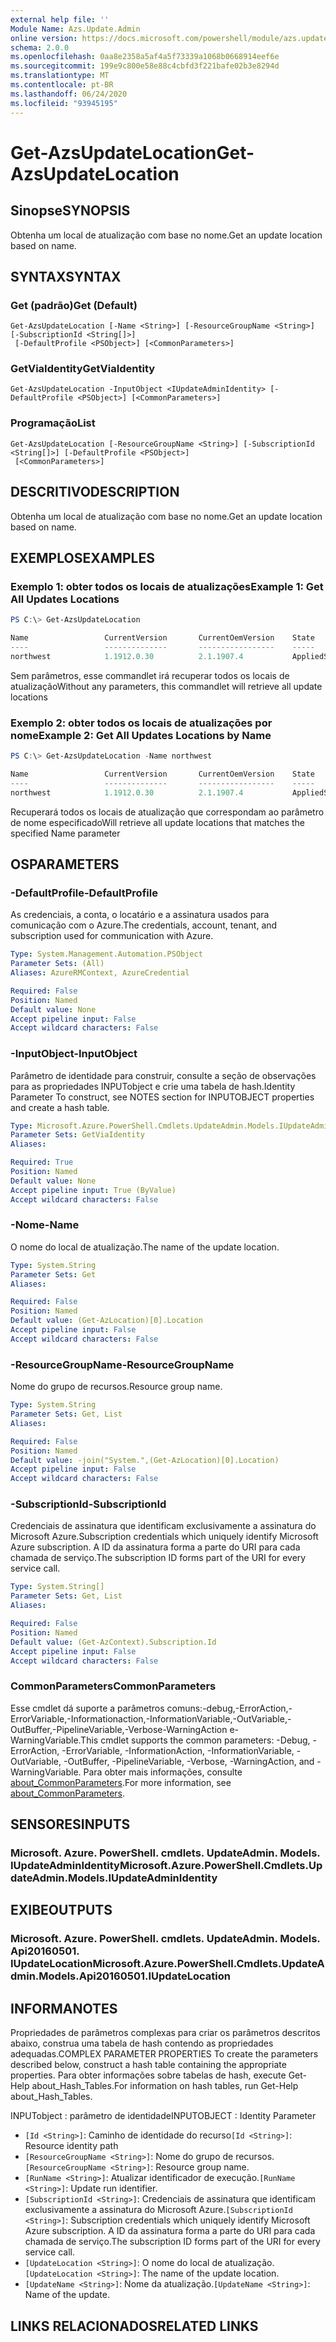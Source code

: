 ```yaml
---
external help file: ''
Module Name: Azs.Update.Admin
online version: https://docs.microsoft.com/powershell/module/azs.update.admin/get-azsupdatelocation
schema: 2.0.0
ms.openlocfilehash: 0aa8e2358a5af4a5f73339a1068b0668914eef6e
ms.sourcegitcommit: 199e9c800e58e88c4cbfd3f221bafe02b3e8294d
ms.translationtype: MT
ms.contentlocale: pt-BR
ms.lasthandoff: 06/24/2020
ms.locfileid: "93945195"
---
```

# <span data-ttu-id="59e08-101">Get-AzsUpdateLocation</span><span class="sxs-lookup"><span data-stu-id="59e08-101">Get-AzsUpdateLocation</span></span>

## <span data-ttu-id="59e08-102">Sinopse</span><span class="sxs-lookup"><span data-stu-id="59e08-102">SYNOPSIS</span></span>
<span data-ttu-id="59e08-103">Obtenha um local de atualização com base no nome.</span><span class="sxs-lookup"><span data-stu-id="59e08-103">Get an update location based on name.</span></span>

## <span data-ttu-id="59e08-104">SYNTAX</span><span class="sxs-lookup"><span data-stu-id="59e08-104">SYNTAX</span></span>

### <span data-ttu-id="59e08-105">Get (padrão)</span><span class="sxs-lookup"><span data-stu-id="59e08-105">Get (Default)</span></span>
```
Get-AzsUpdateLocation [-Name <String>] [-ResourceGroupName <String>] [-SubscriptionId <String[]>]
 [-DefaultProfile <PSObject>] [<CommonParameters>]
```

### <span data-ttu-id="59e08-106">GetViaIdentity</span><span class="sxs-lookup"><span data-stu-id="59e08-106">GetViaIdentity</span></span>
```
Get-AzsUpdateLocation -InputObject <IUpdateAdminIdentity> [-DefaultProfile <PSObject>] [<CommonParameters>]
```

### <span data-ttu-id="59e08-107">Programação</span><span class="sxs-lookup"><span data-stu-id="59e08-107">List</span></span>
```
Get-AzsUpdateLocation [-ResourceGroupName <String>] [-SubscriptionId <String[]>] [-DefaultProfile <PSObject>]
 [<CommonParameters>]
```

## <span data-ttu-id="59e08-108">DESCRITIVO</span><span class="sxs-lookup"><span data-stu-id="59e08-108">DESCRIPTION</span></span>
<span data-ttu-id="59e08-109">Obtenha um local de atualização com base no nome.</span><span class="sxs-lookup"><span data-stu-id="59e08-109">Get an update location based on name.</span></span>

## <span data-ttu-id="59e08-110">EXEMPLOS</span><span class="sxs-lookup"><span data-stu-id="59e08-110">EXAMPLES</span></span>

### <span data-ttu-id="59e08-111">Exemplo 1: obter todos os locais de atualizações</span><span class="sxs-lookup"><span data-stu-id="59e08-111">Example 1: Get All Updates Locations</span></span>
```powershell
PS C:\> Get-AzsUpdateLocation

Name                 CurrentVersion       CurrentOemVersion    State
----                 --------------       -----------------    -----
northwest            1.1912.0.30          2.1.1907.4           AppliedSuccessfully
```

<span data-ttu-id="59e08-112">Sem parâmetros, esse commandlet irá recuperar todos os locais de atualização</span><span class="sxs-lookup"><span data-stu-id="59e08-112">Without any parameters, this commandlet will retrieve all update locations</span></span>

### <span data-ttu-id="59e08-113">Exemplo 2: obter todos os locais de atualizações por nome</span><span class="sxs-lookup"><span data-stu-id="59e08-113">Example 2: Get All Updates Locations by Name</span></span>
```powershell
PS C:\> Get-AzsUpdateLocation -Name northwest

Name                 CurrentVersion       CurrentOemVersion    State
----                 --------------       -----------------    -----
northwest            1.1912.0.30          2.1.1907.4           AppliedSuccessfully
```

<span data-ttu-id="59e08-114">Recuperará todos os locais de atualização que correspondam ao parâmetro de nome especificado</span><span class="sxs-lookup"><span data-stu-id="59e08-114">Will retrieve all update locations that matches the specified Name parameter</span></span>

## <span data-ttu-id="59e08-115">OS</span><span class="sxs-lookup"><span data-stu-id="59e08-115">PARAMETERS</span></span>

### <span data-ttu-id="59e08-116">-DefaultProfile</span><span class="sxs-lookup"><span data-stu-id="59e08-116">-DefaultProfile</span></span>
<span data-ttu-id="59e08-117">As credenciais, a conta, o locatário e a assinatura usados para comunicação com o Azure.</span><span class="sxs-lookup"><span data-stu-id="59e08-117">The credentials, account, tenant, and subscription used for communication with Azure.</span></span>

```yaml
Type: System.Management.Automation.PSObject
Parameter Sets: (All)
Aliases: AzureRMContext, AzureCredential

Required: False
Position: Named
Default value: None
Accept pipeline input: False
Accept wildcard characters: False

```

### <span data-ttu-id="59e08-118">-InputObject</span><span class="sxs-lookup"><span data-stu-id="59e08-118">-InputObject</span></span>
<span data-ttu-id="59e08-119">Parâmetro de identidade para construir, consulte a seção de observações para as propriedades INPUTobject e crie uma tabela de hash.</span><span class="sxs-lookup"><span data-stu-id="59e08-119">Identity Parameter To construct, see NOTES section for INPUTOBJECT properties and create a hash table.</span></span>

```yaml
Type: Microsoft.Azure.PowerShell.Cmdlets.UpdateAdmin.Models.IUpdateAdminIdentity
Parameter Sets: GetViaIdentity
Aliases:

Required: True
Position: Named
Default value: None
Accept pipeline input: True (ByValue)
Accept wildcard characters: False

```

### <span data-ttu-id="59e08-120">-Nome</span><span class="sxs-lookup"><span data-stu-id="59e08-120">-Name</span></span>
<span data-ttu-id="59e08-121">O nome do local de atualização.</span><span class="sxs-lookup"><span data-stu-id="59e08-121">The name of the update location.</span></span>

```yaml
Type: System.String
Parameter Sets: Get
Aliases:

Required: False
Position: Named
Default value: (Get-AzLocation)[0].Location
Accept pipeline input: False
Accept wildcard characters: False

```

### <span data-ttu-id="59e08-122">-ResourceGroupName</span><span class="sxs-lookup"><span data-stu-id="59e08-122">-ResourceGroupName</span></span>
<span data-ttu-id="59e08-123">Nome do grupo de recursos.</span><span class="sxs-lookup"><span data-stu-id="59e08-123">Resource group name.</span></span>

```yaml
Type: System.String
Parameter Sets: Get, List
Aliases:

Required: False
Position: Named
Default value: -join("System.",(Get-AzLocation)[0].Location)
Accept pipeline input: False
Accept wildcard characters: False

```

### <span data-ttu-id="59e08-124">-SubscriptionId</span><span class="sxs-lookup"><span data-stu-id="59e08-124">-SubscriptionId</span></span>
<span data-ttu-id="59e08-125">Credenciais de assinatura que identificam exclusivamente a assinatura do Microsoft Azure.</span><span class="sxs-lookup"><span data-stu-id="59e08-125">Subscription credentials which uniquely identify Microsoft Azure subscription.</span></span>
<span data-ttu-id="59e08-126">A ID da assinatura forma a parte do URI para cada chamada de serviço.</span><span class="sxs-lookup"><span data-stu-id="59e08-126">The subscription ID forms part of the URI for every service call.</span></span>

```yaml
Type: System.String[]
Parameter Sets: Get, List
Aliases:

Required: False
Position: Named
Default value: (Get-AzContext).Subscription.Id
Accept pipeline input: False
Accept wildcard characters: False

```

### <span data-ttu-id="59e08-127">CommonParameters</span><span class="sxs-lookup"><span data-stu-id="59e08-127">CommonParameters</span></span>
<span data-ttu-id="59e08-128">Esse cmdlet dá suporte a parâmetros comuns:-debug,-ErrorAction,-ErrorVariable,-Informationaction,-InformationVariable,-OutVariable,-OutBuffer,-PipelineVariable,-Verbose-WarningAction e-WarningVariable.</span><span class="sxs-lookup"><span data-stu-id="59e08-128">This cmdlet supports the common parameters: -Debug, -ErrorAction, -ErrorVariable, -InformationAction, -InformationVariable, -OutVariable, -OutBuffer, -PipelineVariable, -Verbose, -WarningAction, and -WarningVariable.</span></span> <span data-ttu-id="59e08-129">Para obter mais informações, consulte [about_CommonParameters](http://go.microsoft.com/fwlink/?LinkID=113216).</span><span class="sxs-lookup"><span data-stu-id="59e08-129">For more information, see [about_CommonParameters](http://go.microsoft.com/fwlink/?LinkID=113216).</span></span>

## <span data-ttu-id="59e08-130">SENSORES</span><span class="sxs-lookup"><span data-stu-id="59e08-130">INPUTS</span></span>

### <span data-ttu-id="59e08-131">Microsoft. Azure. PowerShell. cmdlets. UpdateAdmin. Models. IUpdateAdminIdentity</span><span class="sxs-lookup"><span data-stu-id="59e08-131">Microsoft.Azure.PowerShell.Cmdlets.UpdateAdmin.Models.IUpdateAdminIdentity</span></span>

## <span data-ttu-id="59e08-132">EXIBE</span><span class="sxs-lookup"><span data-stu-id="59e08-132">OUTPUTS</span></span>

### <span data-ttu-id="59e08-133">Microsoft. Azure. PowerShell. cmdlets. UpdateAdmin. Models. Api20160501. IUpdateLocation</span><span class="sxs-lookup"><span data-stu-id="59e08-133">Microsoft.Azure.PowerShell.Cmdlets.UpdateAdmin.Models.Api20160501.IUpdateLocation</span></span>



## <span data-ttu-id="59e08-134">INFORMA</span><span class="sxs-lookup"><span data-stu-id="59e08-134">NOTES</span></span>

<span data-ttu-id="59e08-135">Propriedades de parâmetros complexas para criar os parâmetros descritos abaixo, construa uma tabela de hash contendo as propriedades adequadas.</span><span class="sxs-lookup"><span data-stu-id="59e08-135">COMPLEX PARAMETER PROPERTIES To create the parameters described below, construct a hash table containing the appropriate properties.</span></span> <span data-ttu-id="59e08-136">Para obter informações sobre tabelas de hash, execute Get-Help about_Hash_Tables.</span><span class="sxs-lookup"><span data-stu-id="59e08-136">For information on hash tables, run Get-Help about_Hash_Tables.</span></span>

<span data-ttu-id="59e08-137">INPUTobject <IUpdateAdminIdentity> : parâmetro de identidade</span><span class="sxs-lookup"><span data-stu-id="59e08-137">INPUTOBJECT <IUpdateAdminIdentity>: Identity Parameter</span></span>
  - <span data-ttu-id="59e08-138">`[Id <String>]`: Caminho de identidade do recurso</span><span class="sxs-lookup"><span data-stu-id="59e08-138">`[Id <String>]`: Resource identity path</span></span>
  - <span data-ttu-id="59e08-139">`[ResourceGroupName <String>]`: Nome do grupo de recursos.</span><span class="sxs-lookup"><span data-stu-id="59e08-139">`[ResourceGroupName <String>]`: Resource group name.</span></span>
  - <span data-ttu-id="59e08-140">`[RunName <String>]`: Atualizar identificador de execução.</span><span class="sxs-lookup"><span data-stu-id="59e08-140">`[RunName <String>]`: Update run identifier.</span></span>
  - <span data-ttu-id="59e08-141">`[SubscriptionId <String>]`: Credenciais de assinatura que identificam exclusivamente a assinatura do Microsoft Azure.</span><span class="sxs-lookup"><span data-stu-id="59e08-141">`[SubscriptionId <String>]`: Subscription credentials which uniquely identify Microsoft Azure subscription.</span></span>  <span data-ttu-id="59e08-142">A ID da assinatura forma a parte do URI para cada chamada de serviço.</span><span class="sxs-lookup"><span data-stu-id="59e08-142">The subscription ID forms part of the URI for every service call.</span></span>
  - <span data-ttu-id="59e08-143">`[UpdateLocation <String>]`: O nome do local de atualização.</span><span class="sxs-lookup"><span data-stu-id="59e08-143">`[UpdateLocation <String>]`: The name of the update location.</span></span>
  - <span data-ttu-id="59e08-144">`[UpdateName <String>]`: Nome da atualização.</span><span class="sxs-lookup"><span data-stu-id="59e08-144">`[UpdateName <String>]`: Name of the update.</span></span>

## <span data-ttu-id="59e08-145">LINKS RELACIONADOS</span><span class="sxs-lookup"><span data-stu-id="59e08-145">RELATED LINKS</span></span>

